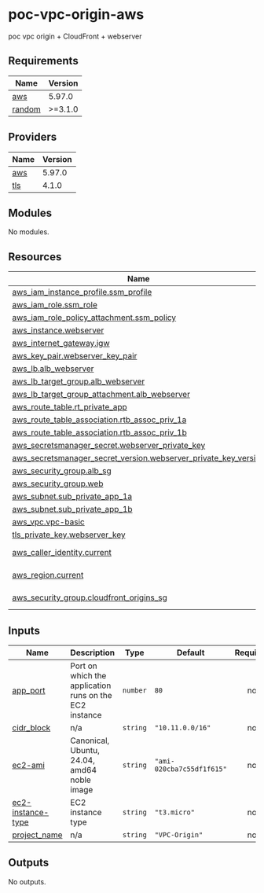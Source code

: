 # poc-vpc-origin-aws
poc vpc origin + CloudFront + webserver

<!-- BEGIN_TF_DOCS -->
## Requirements

| Name | Version |
|------|---------|
| <a name="requirement_aws"></a> [aws](#requirement\_aws) | 5.97.0 |
| <a name="requirement_random"></a> [random](#requirement\_random) | >=3.1.0 |

## Providers

| Name | Version |
|------|---------|
| <a name="provider_aws"></a> [aws](#provider\_aws) | 5.97.0 |
| <a name="provider_tls"></a> [tls](#provider\_tls) | 4.1.0 |

## Modules

No modules.

## Resources

| Name | Type |
|------|------|
| [aws_iam_instance_profile.ssm_profile](https://registry.terraform.io/providers/hashicorp/aws/5.97.0/docs/resources/iam_instance_profile) | resource |
| [aws_iam_role.ssm_role](https://registry.terraform.io/providers/hashicorp/aws/5.97.0/docs/resources/iam_role) | resource |
| [aws_iam_role_policy_attachment.ssm_policy](https://registry.terraform.io/providers/hashicorp/aws/5.97.0/docs/resources/iam_role_policy_attachment) | resource |
| [aws_instance.webserver](https://registry.terraform.io/providers/hashicorp/aws/5.97.0/docs/resources/instance) | resource |
| [aws_internet_gateway.igw](https://registry.terraform.io/providers/hashicorp/aws/5.97.0/docs/resources/internet_gateway) | resource |
| [aws_key_pair.webserver_key_pair](https://registry.terraform.io/providers/hashicorp/aws/5.97.0/docs/resources/key_pair) | resource |
| [aws_lb.alb_webserver](https://registry.terraform.io/providers/hashicorp/aws/5.97.0/docs/resources/lb) | resource |
| [aws_lb_target_group.alb_webserver](https://registry.terraform.io/providers/hashicorp/aws/5.97.0/docs/resources/lb_target_group) | resource |
| [aws_lb_target_group_attachment.alb_webserver](https://registry.terraform.io/providers/hashicorp/aws/5.97.0/docs/resources/lb_target_group_attachment) | resource |
| [aws_route_table.rt_private_app](https://registry.terraform.io/providers/hashicorp/aws/5.97.0/docs/resources/route_table) | resource |
| [aws_route_table_association.rtb_assoc_priv_1a](https://registry.terraform.io/providers/hashicorp/aws/5.97.0/docs/resources/route_table_association) | resource |
| [aws_route_table_association.rtb_assoc_priv_1b](https://registry.terraform.io/providers/hashicorp/aws/5.97.0/docs/resources/route_table_association) | resource |
| [aws_secretsmanager_secret.webserver_private_key](https://registry.terraform.io/providers/hashicorp/aws/5.97.0/docs/resources/secretsmanager_secret) | resource |
| [aws_secretsmanager_secret_version.webserver_private_key_version](https://registry.terraform.io/providers/hashicorp/aws/5.97.0/docs/resources/secretsmanager_secret_version) | resource |
| [aws_security_group.alb_sg](https://registry.terraform.io/providers/hashicorp/aws/5.97.0/docs/resources/security_group) | resource |
| [aws_security_group.web](https://registry.terraform.io/providers/hashicorp/aws/5.97.0/docs/resources/security_group) | resource |
| [aws_subnet.sub_private_app_1a](https://registry.terraform.io/providers/hashicorp/aws/5.97.0/docs/resources/subnet) | resource |
| [aws_subnet.sub_private_app_1b](https://registry.terraform.io/providers/hashicorp/aws/5.97.0/docs/resources/subnet) | resource |
| [aws_vpc.vpc-basic](https://registry.terraform.io/providers/hashicorp/aws/5.97.0/docs/resources/vpc) | resource |
| [tls_private_key.webserver_key](https://registry.terraform.io/providers/hashicorp/tls/latest/docs/resources/private_key) | resource |
| [aws_caller_identity.current](https://registry.terraform.io/providers/hashicorp/aws/5.97.0/docs/data-sources/caller_identity) | data source |
| [aws_region.current](https://registry.terraform.io/providers/hashicorp/aws/5.97.0/docs/data-sources/region) | data source |
| [aws_security_group.cloudfront_origins_sg](https://registry.terraform.io/providers/hashicorp/aws/5.97.0/docs/data-sources/security_group) | data source |

## Inputs

| Name | Description | Type | Default | Required |
|------|-------------|------|---------|:--------:|
| <a name="input_app_port"></a> [app\_port](#input\_app\_port) | Port on which the application runs on the EC2 instance | `number` | `80` | no |
| <a name="input_cidr_block"></a> [cidr\_block](#input\_cidr\_block) | n/a | `string` | `"10.11.0.0/16"` | no |
| <a name="input_ec2-ami"></a> [ec2-ami](#input\_ec2-ami) | Canonical, Ubuntu, 24.04, amd64 noble image | `string` | `"ami-020cba7c55df1f615"` | no |
| <a name="input_ec2-instance-type"></a> [ec2-instance-type](#input\_ec2-instance-type) | EC2 instance type | `string` | `"t3.micro"` | no |
| <a name="input_project_name"></a> [project\_name](#input\_project\_name) | n/a | `string` | `"VPC-Origin"` | no |

## Outputs

No outputs.
<!-- END_TF_DOCS -->